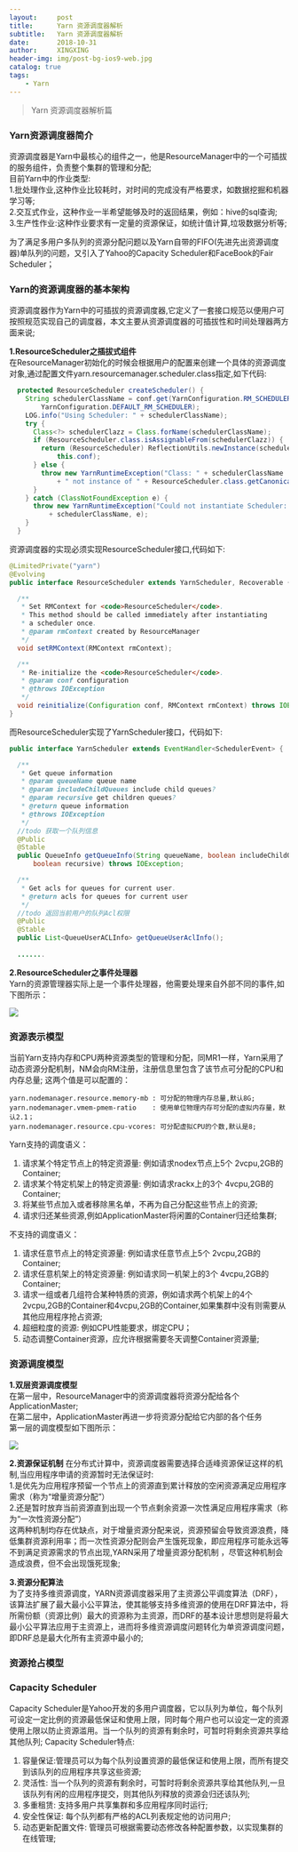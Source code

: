 ```yaml
---
layout:     post
title:      Yarn 资源调度器解析
subtitle:   Yarn 资源调度器解析
date:       2018-10-31
author:     XINGXING
header-img: img/post-bg-ios9-web.jpg
catalog: true
tags:
    - Yarn
---
```


>
>Yarn 资源调度器解析篇
> 


### Yarn资源调度器简介
资源调度器是Yarn中最核心的组件之一，他是ResourceManager中的一个可插拔的服务组件，负责整个集群的管理和分配;  
目前Yarn中的作业类型:    
1.批处理作业,这种作业比较耗时，对时间的完成没有严格要求，如数据挖掘和机器学习等;  
2.交互式作业，这种作业一半希望能够及时的返回结果，例如：hive的sql查询;  
3.生产性作业:这种作业要求有一定量的资源保证，如统计值计算,垃圾数据分析等;  

为了满足多用户多队列的资源分配问题以及Yarn自带的FIFO(先进先出资源调度器)单队列的问题，又引入了Yahoo的Capacity Scheduler和FaceBook的Fair Scheduler；

### Yarn的资源调度器的基本架构 
资源调度器作为Yarn中的可插拔的资源调度器,它定义了一套接口规范以便用户可按照规范实现自己的调度器，本文主要从资源调度器的可插拔性和时间处理器两方面来说;

**1.ResourceScheduler之插拔式组件**  
在ResourceManager初始化的时候会根据用户的配置来创建一个具体的资源调度对象,通过配置文件yarn.resourcemanager.scheduler.class指定,如下代码:
```java
  protected ResourceScheduler createScheduler() {
    String schedulerClassName = conf.get(YarnConfiguration.RM_SCHEDULER,
        YarnConfiguration.DEFAULT_RM_SCHEDULER);
    LOG.info("Using Scheduler: " + schedulerClassName);
    try {
      Class<?> schedulerClazz = Class.forName(schedulerClassName);
      if (ResourceScheduler.class.isAssignableFrom(schedulerClazz)) {
        return (ResourceScheduler) ReflectionUtils.newInstance(schedulerClazz,
            this.conf);
      } else {
        throw new YarnRuntimeException("Class: " + schedulerClassName
            + " not instance of " + ResourceScheduler.class.getCanonicalName());
      }
    } catch (ClassNotFoundException e) {
      throw new YarnRuntimeException("Could not instantiate Scheduler: "
          + schedulerClassName, e);
    }
  }
```
资源调度器的实现必须实现ResourceScheduler接口,代码如下:
```java
@LimitedPrivate("yarn")
@Evolving
public interface ResourceScheduler extends YarnScheduler, Recoverable {

  /**
   * Set RMContext for <code>ResourceScheduler</code>.
   * This method should be called immediately after instantiating
   * a scheduler once.
   * @param rmContext created by ResourceManager
   */
  void setRMContext(RMContext rmContext);

  /**
   * Re-initialize the <code>ResourceScheduler</code>.
   * @param conf configuration
   * @throws IOException
   */
  void reinitialize(Configuration conf, RMContext rmContext) throws IOException;
}
```
而ResourceScheduler实现了YarnScheduler接口，代码如下:
```java
public interface YarnScheduler extends EventHandler<SchedulerEvent> {

  /**
   * Get queue information
   * @param queueName queue name
   * @param includeChildQueues include child queues?
   * @param recursive get children queues?
   * @return queue information
   * @throws IOException
   */
  //todo 获取一个队列信息
  @Public
  @Stable
  public QueueInfo getQueueInfo(String queueName, boolean includeChildQueues,
      boolean recursive) throws IOException;

  /**
   * Get acls for queues for current user.
   * @return acls for queues for current user
   */
  //todo 返回当前用户的队列Acl权限
  @Public
  @Stable
  public List<QueueUserACLInfo> getQueueUserAclInfo();
  
  .......
```
**2.ResourceScheduler之事件处理器**  
Yarn的资源管理器实际上是一个事件处理器，他需要处理来自外部不同的事件,如下图所示：  

![](https://ws2.sinaimg.cn/large/006tNbRwly1fwx0jhkdefj31kw0otdik.jpg)

### 资源表示模型
当前Yarn支持内存和CPU两种资源类型的管理和分配，同MR1一样，Yarn采用了动态资源分配机制，NM会向RM注册，注册信息里包含了该节点可分配的CPU和内存总量;
这两个值是可以配置的：
    
    yarn.nodemanager.resource.memory-mb	: 可分配的物理内存总量,默认8G;
    yarn.nodemanager.vmem-pmem-ratio	: 使用单位物理内存可分配的虚拟内存量，默认2.1；
    yarn.nodemanager.resource.cpu-vcores: 可分配虚拟CPU的个数,默认是8;
    
Yarn支持的调度语义：  
1. 请求某个特定节点上的特定资源量: 例如请求nodex节点上5个 2vcpu,2GB的Container;
2. 请求某个特定机架上的特定资源量: 例如请求rackx上的3个  4vcpu,2GB的Container;
3. 将某些节点加入或者移除黑名单，不再为自己分配这些节点上的资源;
4. 请求归还某些资源,例如ApplicationMaster将闲置的Container归还给集群;

不支持的调度语义：  
1. 请求任意节点上的特定资源量: 例如请求任意节点上5个 2vcpu,2GB的Container;
2. 请求任意机架上的特定资源量: 例如请求同一机架上的3个  4vcpu,2GB的Container;
3. 请求一组或者几组符合某种特质的资源，例如请求两个机架上的4个2vcpu,2GB的Container和4vcpu,2GB的Container,如果集群中没有则需要从其他应用程序抢占资源;
4. 超细粒度的资源: 例如CPU性能要求，绑定CPU；
5. 动态调整Container资源，应允许根据需要冬天调整Container资源量;


### 资源调度模型 
**1.双层资源调度模型**  
在第一层中，ResourceManager中的资源调度器将资源分配给各个ApplicationMaster;  
在第二层中，ApplicationMaster再进一步将资源分配给它内部的各个任务  
第一层的调度模型如下图所示：  

![](https://ws2.sinaimg.cn/large/006tNbRwly1fwx873vybuj31kw0nq0u3.jpg)

**2.资源保证机制**
在分布式计算中，资源调度器需要选择合适峰资源保证这样的机制,当应用程序申请的资源暂时无法保证时:  
1.是优先为应用程序预留一个节点上的资源直到累计释放的空闲资源满足应用程序需求（称为“增量资源分配”）  
2.还是暂时放弃当前资源直到出现一个节点剩余资源一次性满足应用程序需求（称为“一次性资源分配”）  
这两种机制均存在优缺点，对于增量资源分配来说，资源预留会导致资源浪费，降低集群资源利用率；而一次性资源分配则会产生饿死现象，即应用程序可能永远等不到满足资源需求的节点出现,YARN采用了增量资源分配机制 ，尽管这种机制会造成浪费，但不会出现饿死现象;


**3.资源分配算法**  
为了支持多维资源调度，YARN资源调度器采用了主资源公平调度算法（DRF），该算法扩展了最大最小公平算法，使其能够支持多维资源的使用在DRF算法中，将所需份额（资源比例）最大的资源称为主资源，而DRF的基本设计思想则是将最大最小公平算法应用于主资源上，进而将多维资源调度问题转化为单资源调度问题，即DRF总是最大化所有主资源中最小的;


### 资源抢占模型 



### Capacity Scheduler
Capacity Scheduler是Yahoo开发的多用户调度器，它以队列为单位，每个队列可设定一定比例的资源最低保证和使用上限，同时每个用户也可以设定一定的资源使用上限以防止资源滥用。当一个队列的资源有剩余时，可暂时将剩余资源共享给其他队列;
Capacity Scheduler特点:  
1. 容量保证:管理员可以为每个队列设置资源的最低保证和使用上限，而所有提交到该队列的应用程序共享这些资源;
2. 灵活性: 当一个队列的资源有剩余时，可暂时将剩余资源共享给其他队列,一旦该队列有闲的应用程序提交，则其他队列释放的资源会归还该队列;
3. 多重租赁: 支持多用户共享集群和多应用程序同时运行;
4. 安全性保证: 每个队列都有严格的ACL列表规定他的访问用户;
5. 动态更新配置文件: 管理员可根据需要动态修改各种配置参数，以实现集群的在线管理;









